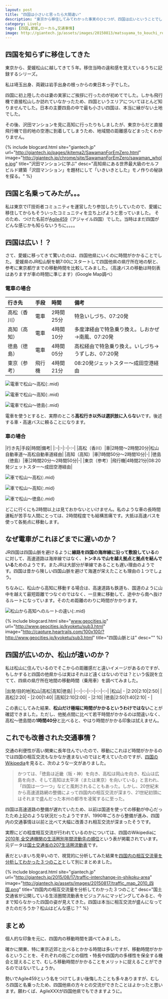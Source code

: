 ```yaml
---
layout: post
title: "四国は小さいと思ったら大間違い"
description: "東京から移住してみてわかった事実のひとつが、四国は広いということでした。移動時間という切り口で見た時の四国の広さとは？"
category: Lively
tags: [四国,愛媛,ローカル,交通事情]
image: http://giantech.jp/assets/images/20150813/matsuyama_to_kouchi_routes.png
---
```


## 四国を知らずに移住してきた

東京から、愛媛松山に越してきて５年。移住当時の違和感を覚えているうちに記録するシリーズ。

私は埼玉出身、両親は岩手出身の根っからの東日本っ子でした。

四国に初上陸したのは妻の実家にご挨拶に行ったのが初めてでした。しかも飛行機で直接松山しか訪れていなかったため、四国というエリアについてほとんど知りませんでした。日本の主要四島の中で最も小さい四国は、本当に縁がない土地でした。

その後、沢田マンションを見に高知に行ったりもしましたが、東京からだと直接飛行機で目的地の空港に到着してしまうため、地域間の距離感などまったくわかりません。

{% include blogcard.html site="giantech.jp" url="http://giantech.jp/pages/ikitema2/SawamanForEmZero.html" image="http://giantech.jp/chrome/site/SawamanForEmZero/sawaman_whole.jpg" title="沢田マンションに学ぶ" desc="高知県にある世界最大級のセルフビルド建築「沢田マンション」を題材にして「いきいきとした」モノ作りの秘訣を探る。" %}

## 四国と名乗ってみたが。。。

私は東京でIT技術者コミュニティを運営したり参加したりしていたので、愛媛に移住してからもそういったコミュニティを立ち上げようと思っていました。
そのため、つけた名前が[Agile459](http://agile459.github.io/)（アジャイル四国）でした。当時はまだ四国がどんな感じかも知らないうちに。。。。

## 四国は広い！？

さて、愛媛に移ってきて驚いたのは、四国他県にいくのに時間がかかることでした。
愛媛県のJR松山駅を朝7:00にスタートして四国他県の県庁所在地の駅と、参考に東京都庁までの移動時間を比較してみました。（高速バスの移動は時刻表はありますが車の時間に準じます）(Google Map調べ）

### 電車の場合

|行き先|手段|時間|備考|
|:---|:---|:---|:---|
|高松（香川）|電車|2時間25分|特急いしづち、07:20発|
|高知（高知）|電車|4時間10分|多度津経由で特急乗り換え。しおかぜ→南風、07:20発|
|徳島（徳島）|電車|4時間05分|高松経由で特急乗り換え。いしづち→うずしお、07:20発|
|東京（参考）|飛行機|4時間21分|08:20発ジェットスター〜成田空港経由|

![電車で松山〜高松](/assets/images/20150813/matsuyama_to_takamatsu_by_train.png "電車で松山〜高松"){:.mid}

![電車で松山〜高知](/assets/images/20150813/matsuyama_to_kouchi_by_train.png "電車で松山〜高知"){:.mid}

![電車で松山〜徳島](/assets/images/20150813/matsuyama_to_tokushima_by_train.png "電車で松山〜徳島"){:.mid}

電車を使うとすると、実際のところ**高松行き以外は選択肢に入らない**です。後述する車・高速バスに頼ることになります。

### 車の場合

|行き先|手段|時間|備考|
|:-|:-|:-|-:-|
|高松（香川）|車|2時間〜2時間20分|松山自動車道〜高松自動車道経由|
|高知（高知）|車|1時間50分〜2時間10分|-|
|徳島（徳島）|車|2時間20分〜2時間50分|-|
|東京（参考）|飛行機|4時間21分|08:20発ジェットスター〜成田空港経由|

![車で松山〜高松](/assets/images/20150813/matsuyama_to_takamatsu_by_car.png "車で松山〜高松"){:.mid}

![車で松山〜高知](/assets/images/20150813/matsuyama_to_kouchi_by_car.png "車で松山〜高知"){:.mid}

![車で松山〜徳島](/assets/images/20150813/matsuyama_to_tokushima_by_car.png "車で松山〜徳島"){:.mid}

どこに行くにも2時間以上は見ておかないといけません。私のような車の長時間運転が苦手な人間にとっては、2時間程度でも結構苦痛です。大抵は高速バスを使って各拠点に移動します。

## なぜ電車がこれほどまでに遅いのか？

JR四国は四国山脈を避けるように**線路を四国の海岸線に沿って敷設している**のに対して、高速道路は海岸線ではなく、**トンネルで山を越え拠点と拠点を結んでいる**ためのようです。またJRは大部分が単線であることも遅い理由のようです。四国は昔から険しい四国山脈を避けて海運が栄えたことも理由の１つでしょう。

ちなみに、松山から高知に移動する場合は、高速道路も鉄道も、国道のように山中を越えて最短距離でつなぐのではなく、一旦東に移動して、途中から南へ抜けるルートになっています。そのため距離のわりに時間がかかります。

![松山から高知へのルートの違い](/assets/images/20150813/matsuyama_to_kouchi_routes.png "松山から高知へのルートの違い"){:.mid}

{% include blogcard.html site="www.geocities.jp" url="http://www.geocities.jp/kyoketu/sub3.html" image="http://capture.heartrails.com/100x100/?http://www.geocities.jp/kyoketu/sub3.html" title="四国山脈とは" desc="" %}

## 四国が広いのか、松山が遠いのか？

私は松山に住んでいるのでそこからの距離感だと遠いイメージがあるのですが、もしかすると四国の他県からは実はそれほど遠くはないのでは？という仮説を立てて、四県の県庁所在地間の移動時間（乗用車）を調べてみました。

|出発/目的地|松山|高松|高知|徳島|
|-:-|-:-|-:-|-:-|-:-|
|松山| - |2:20|2:10|2:50|
|高松|2:20| - |2:00|1:40|
|高知|2:10|2:00| - |2:10|
|徳島|2:50|1:40|2:10| - |

この表にしてみた結果、**松山だけ極端に時間がかかるというわけではない**ことが確認できました。ただし、他拠点間に比べて若干時間がかかるのは間違いなく、高松〜徳島間の**1時間40分**と比べると、やはり時間がかかる印象は拭えません。

## これでも改善された交通事情？

交通の利便性が高い関東に長年住んでいたので、移動にこれほど時間がかかるのでは四国の相互交流もなかなか進まないのではと考えていたのですが、[四国のWikipedia](https://ja.wikipedia.org/wiki/四国)を見ると、次のような一文がありました。

> かつては、「徳島は近畿（阪・神）を向き、高松は岡山を向き、松山は広島を向き、そして高知は太平洋（または東京）を向いている」と言われ、「四国は一つ一つ」などと風刺されることもあった。しかし、20世紀末から高速道路網の整備によって四国内の相互交流が深まり、21世紀初頭にはそれまで盛んだった本州の都市を凌駕するに至った。

四国は高速道路の整備が遅れていたため、以前は国道を使っての移動が中心だったため上記のような状況だったようですが、1990年ごろから整備が進み、四国内の交通事情は以前と比べて大幅に改善され相互交流が深まったそうです。

実際にどの程度相互交流が行われているのかについては、四国のWikipediaに[2010年 全交通機関の生活圏別年間流動先の順位](https://goo.gl/Zm1DZs)という表が掲載されています。元データは[国土交通省の207生活圏流動表](http://www.mlit.go.jp/sogoseisaku/soukou/sogoseisaku_soukou_fr_000010.html)です。

表だといまいち見辛いので、視覚的に分析してみた結果を[四国内の相互交流量を分析してわかった３つのこと](/2015/08/17/traffic-interchange-in-shikoku-area/)として別にまとめました。

{% include blogcard.html site="giantech.jp" url="http://giantech.jp/2015/08/17/traffic-interchange-in-shikoku-area" image="http://giantech.jp/assets/images/20150817/traffic_map_2010_四国.png" title="四国内の相互交流量を分析してわかった３つのこと" desc="国土交通省が公開している生活圏間流動表をビジュアルにマッピングしてみると、今まで知らなかった四国の姿が見えてきた。四国は本当に相互交流が盛んになってきたのだろうか？松山はどんな感じ？" %}

## まとめ

個人的な印象を元に、四国内の移動時間を調べてみました。

確かに関東、特に東京近郊と比べるとかかる時間は多いですが、移動時間がかかるということを、それぞれの街ごとの個性・特長や四国内の多様性を保全する機会と捉えることで、むしろ移動時間がかかることをメリットに捉えることができるのではないでしょうか。

勢いでAgile459という名をつけてしまい後悔したことも多々ありますが、むしろ四国と名乗ったため、四国他県の方々との交流ができたことはよかったと思います。願わくば、AgileXXXが四国他県でもできますように。


